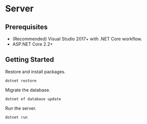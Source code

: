 # Server


## Prerequisites

- (Recommended) Visual Studio 2017+ with .NET Core workflow.
- ASP.NET Core 2.2+

## Getting Started 

Restore and install packages.
```
dotnet restore
```

Migrate the database.
```
dotnet ef database update
```

Run the server.
```
dotnet run
```

